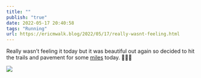 ```yaml
---
title: ""
publish: "true"
date: 2022-05-17 20:40:58
tags: "Running"
url: https://ericmwalk.blog/2022/05/17/really-wasnt-feeling.html
---
```


Really wasn’t feeling it today but it was beautiful out again so decided to hit the trails and pavement for some [miles](http://www.strava.com/activities/7157950948) today. 🏃🏻‍♂️


![](https://ericmwalk.blog/uploads/2022/adb01a8e10.jpg)
